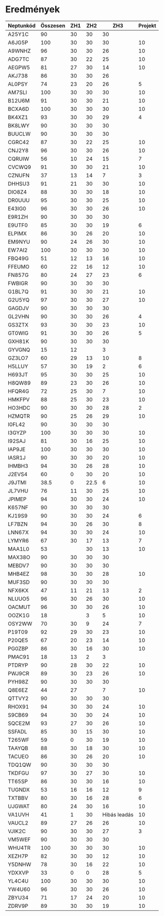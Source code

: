 # Eredmények

| Neptunkód | Összesen | ZH1  | ZH2  | ZH3          | Projekt |
| --------- | -------- | ---- | ---- | ------------ | ------- |
| A25Y1C    | 90       | 30   | 30   | 30           |         |
| A6JG5P    | 100      | 30   | 30   | 30           | 10      |
| A9WNHZ    | 96       | 30   | 30   | 26           | 10      |
| ADG7TC    | 87       | 30   | 22   | 25           | 10      |
| AEGPW5    | 81       | 27   | 30   | 14           | 10      |
| AKJ738    | 86       | 30   | 30   | 26           |         |
| AL0PSY    | 74       | 23   | 20   | 26           | 5       |
| AM7SLI    | 100      | 30   | 30   | 30           | 10      |
| B12U6M    | 91       | 30   | 30   | 21           | 10      |
| BCXA6D    | 100      | 30   | 30   | 30           | 10      |
| BK4XZ1    | 93       | 30   | 30   | 29           | 4       |
| BK8LWY    | 90       | 30   | 30   | 30           |         |
| BUUCLW    | 90       | 30   | 30   | 30           |         |
| CGRC42    | 87       | 30   | 22   | 25           | 10      |
| CNJ2Y8    | 96       | 30   | 30   | 26           | 10      |
| CQRUIW    | 56       | 10   | 24   | 15           | 7       |
| CVCWQ9    | 91       | 30   | 30   | 21           | 10      |
| CZNUFN    | 37       | 13   | 14   | 7            | 3       |
| DHHSU3    | 91       | 21   | 30   | 30           | 10      |
| DIO8Z4    | 88       | 30   | 30   | 18           | 10      |
| DR0UUU    | 95       | 30   | 30   | 25           | 10      |
| E43IG0    | 96       | 30   | 30   | 26           | 10      |
| E9R1ZH    | 90       | 30   | 30   | 30           |         |
| E9UTF0    | 85       | 30   | 30   | 19           | 6       |
| ELPIMX    | 86       | 30   | 26   | 20           | 10      |
| EM9NYU    | 90       | 24   | 26   | 30           | 10      |
| EW7AI2    | 100      | 30   | 30   | 30           | 10      |
| FBQ49G    | 51       | 12   | 13   | 16           | 10      |
| FFEUMO    | 60       | 22   | 16   | 12           | 10      |
| FN857G    | 80       | 24   | 27   | 23           | 6       |
| FWBIGR    | 90       | 30   | 30   | 30           |         |
| G1BL7Q    | 91       | 30   | 30   | 21           | 10      |
| G2U5YQ    | 97       | 30   | 30   | 27           | 10      |
| GAGDJV    | 90       | 30   | 30   | 30           |         |
| GL2VHN    | 90       | 30   | 30   | 26           | 4       |
| GS3ZTX    | 93       | 30   | 30   | 23           | 10      |
| GT0WIG    | 91       | 30   | 30   | 26           | 5       |
| GXH81K    | 90       | 30   | 30   | 30           |         |
| GYVGNQ    | 15       | 12   |      | 3            |         |
| GZ3LO7    | 60       | 29   | 13   | 10           | 8       |
| H5LLUY    | 57       | 30   | 19   | 2            | 6       |
| H693JT    | 95       | 30   | 30   | 25           | 10      |
| H8QW89    | 89       | 23   | 30   | 26           | 10      |
| HFQR4G    | 72       | 25   | 30   | 7            | 10      |
| HMKFPV    | 88       | 25   | 30   | 23           | 10      |
| HO3HDC    | 90       | 30   | 30   | 28           | 2       |
| HZMQTR    | 90       | 25   | 26   | 29           | 10      |
| I0FL42    | 90       | 30   | 30   | 30           |         |
| I3GYZP    | 100      | 30   | 30   | 30           | 10      |
| I92SAJ    | 81       | 30   | 16   | 25           | 10      |
| IAP9JE    | 100      | 30   | 30   | 30           | 10      |
| IASR1J    | 90       | 30   | 30   | 20           | 10      |
| IHMBH3    | 94       | 30   | 26   | 28           | 10      |
| J2EVS4    | 60       | 0    | 30   | 20           | 10      |
| J9JTMI    | 38.5     | 0    | 22.5 | 6            | 10      |
| JL7VHU    | 76       | 11   | 30   | 25           | 10      |
| JPIMEP    | 94       | 30   | 30   | 24           | 10      |
| K657NF    | 90       | 30   | 30   | 30           |         |
| KJ19S9    | 90       | 30   | 30   | 24           | 6       |
| LF7BZN    | 94       | 30   | 26   | 30           | 8       |
| LNN67X    | 94       | 30   | 30   | 24           | 10      |
| LYMYR6    | 67       | 30   | 17   | 13           | 7       |
| MAA1L0    | 53       |      | 30   | 13           | 10      |
| MAX38O    | 90       | 30   | 30   | 30           |         |
| MEBDV7    | 90       | 30   | 30   | 30           |         |
| MHB4EZ    | 98       | 30   | 30   | 28           | 10      |
| MUF3SD    | 90       | 30   | 30   | 30           |         |
| NFX6KX    | 47       | 11   | 21   | 13           | 2       |
| NLUUO5    | 96       | 30   | 26   | 30           | 10      |
| OACMUT    | 96       | 30   | 30   | 26           | 10      |
| OOZK1G    | 18       |      | 3    | 5            | 10      |
| OSY2WW    | 70       | 30   | 9    | 24           | 7       |
| P19T09    | 92       | 29   | 30   | 23           | 10      |
| P20QE5    | 67       | 20   | 23   | 14           | 10      |
| PG0ZBP    | 86       | 30   | 16   | 30           | 10      |
| PMAC91    | 18       | 13   | 2    | 3            |         |
| PTDRYP    | 90       | 28   | 30   | 22           | 10      |
| PWJ9CR    | 89       | 30   | 23   | 26           | 10      |
| PYH98Z    | 90       | 30   | 30   | 30           |         |
| Q8E6EZ    | 44       | 27   |      | 7            | 10      |
| QTTVY2    | 90       | 30   | 30   | 30           |         |
| RHOX91    | 94       | 30   | 30   | 24           | 10      |
| S9CB69    | 94       | 30   | 30   | 24           | 10      |
| SQCE2M    | 93       | 27   | 30   | 26           | 10      |
| SSFADL    | 85       | 30   | 15   | 30           | 10      |
| T265WF    | 59       | 0    | 30   | 19           | 10      |
| TAAYQB    | 88       | 30   | 18   | 30           | 10      |
| TACUEO    | 86       | 30   | 26   | 20           | 10      |
| TDQ1QW    | 90       | 30   | 30   | 30           |         |
| TKDFGU    | 97       | 30   | 27   | 30           | 10      |
| TT65SP    | 86       | 30   | 30   | 16           | 10      |
| TUGNDX    | 53       | 16   | 16   | 12           | 9       |
| TXTBBV    | 80       | 30   | 16   | 28           | 6       |
| UJGWAT    | 80       | 24   | 30   | 16           | 10      |
| VA1UVH    | 41       | 1    | 30   | Hibás leadás | 10      |
| VAUCL2    | 89       | 27   | 26   | 26           | 10      |
| VJIK2C    | 90       | 30   | 30   | 27           | 3       |
| VM5WEF    | 90       | 30   | 30   | 30           |         |
| WHU4TR    | 100      | 30   | 30   | 30           | 10      |
| XEZH7P    | 82       | 30   | 30   | 12           | 10      |
| Y5DNHW    | 78       | 30   | 16   | 22           | 10      |
| YDXXVP    | 33       | 0    | 0    | 28           | 5       |
| YL4C4U    | 100      | 30   | 30   | 30           | 10      |
| YW4U60    | 96       | 30   | 30   | 26           | 10      |
| ZBYU34    | 71       | 17   | 24   | 20           | 10      |
| ZDRV9P    | 89       | 30   | 30   | 19           | 10      |